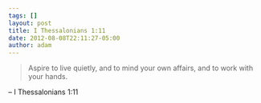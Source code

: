 ```yaml
---
tags: []
layout: post
title: I Thessalonians 1:11
date: 2012-08-08T22:11:27-05:00
author: adam
---
```


> Aspire to live quietly, and to mind your own affairs, and to work with your hands.

– I Thessalonians 1:11
